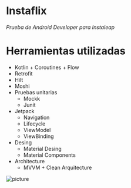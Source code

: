 # Instaflix

_Prueba de Android Developer para Instaleap_

# Herramientas utilizadas
* Kotlin + Coroutines + Flow
* Retrofit
* Hilt
* Moshi
* Pruebas unitarias
  * Mockk
  * Junit
* Jetpack
  * Navigation
  * Lifecycle
  * ViewModel
  * ViewBinding
* Desing
  * Material Desing
  * Material Components
* Architecture
  * MVVM + Clean Arquitecture


![picture](preview.gif)
